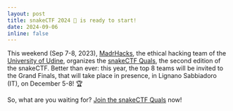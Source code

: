 ```yaml
---
layout: post
title: snakeCTF 2024 🐍 is ready to start!
date: 2024-09-06
inline: false
---
```

This weekend (Sep 7-8, 2023), [MadrHacks](https://madrhacks.org), the ethical hacking team of the [University of Udine](https://www.uniud.it), organizes the [snakeCTF Quals](https://2024.snakectf.org), the second edition of the snakeCTF.  Better than ever: this year, the top 8 teams will be invited to the Grand Finals, that will take place in presence, in Lignano Sabbiadoro (IT), on December 5-8! 🏆

So, what are you waiting for? [Join the snakeCTF Quals](https://2024.snakectf.org/register) now! 